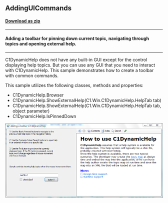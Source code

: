 ## AddingUICommands
#### [Download as zip](https://grapecity.github.io/DownGit/#/home?url=https://github.com/GrapeCity/ComponentOne-WinForms-Samples/tree/master/NetFramework\DynamicHelp\CS\AddingUICommands)
____
#### Adding a toolbar for pinning down current topic, navigating through topics and opening external help.
____
C1DynamicHelp does not have any built-in GUI except for the control displaying help topics.
But you can use any GUI that you need to interact with C1DynamicHelp. This sample demonstrates how to create a toolbar with common commands.

This sample utilizes the following classes, methods and properties:

* C1DynamicHelp.Browser
* C1DynamicHelp.ShowExternalHelp(C1.Win.C1DynamicHelp.HelpTab tab)
* C1DynamicHelp.ShowExternalHelp(C1.Win.C1DynamicHelp.HelpTab tab, object parameter)
* C1DynamicHelp.IsPinnedDown


![screenshot](screenshot.png)
